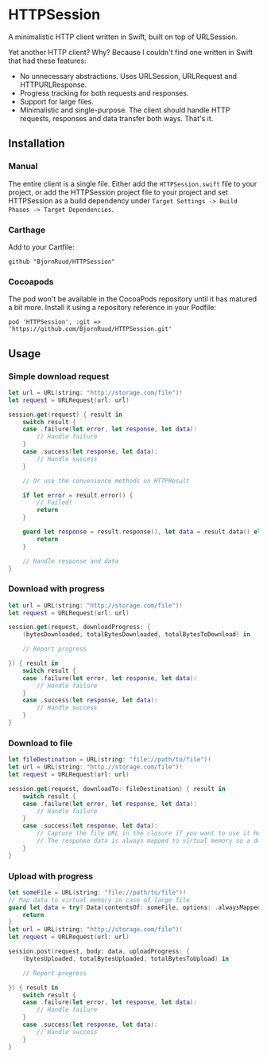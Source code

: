# HTTPSession

A minimalistic HTTP client written in Swift, built on top of URLSession.

Yet another HTTP client? Why? Because I couldn't find one written in Swift that had these features:

- No unnecessary abstractions. Uses URLSession, URLRequest and HTTPURLResponse.
- Progress tracking for both requests and responses.
- Support for large files.
- Minimalistic and single-purpose. The client should handle HTTP requests, responses and data transfer both ways. That's it.


## Installation

### Manual

The entire client is a single file. Either add the `HTTPSession.swift` file to your project, or add the HTTPSession project file to your project and set HTTPSession as a build dependency under `Target Settings -> Build Phases -> Target Dependencies`.

### Carthage

Add to your Cartfile:

```
github "BjornRuud/HTTPSession"
```

### Cocoapods

The pod won't be available in the CocoaPods repository until it has matured a bit more. Install it using a repository reference in your Podfile:

```
pod 'HTTPSession', :git => 'https://github.com/BjornRuud/HTTPSession.git'
```


## Usage

### Simple download request

```swift
let url = URL(string: "http://storage.com/file")!
let request = URLRequest(url: url)

session.get(request) { result in
    switch result {
    case .failure(let error, let response, let data):
        // Handle failure
    }
    case .success(let response, let data):
        // Handle success
    }

    // Or use the convenience methods on HTTPResult

    if let error = result.error() {
        // Failed!
        return
    }

    guard let response = result.response(), let data = result.data() else {
        return
    }

    // Handle response and data
}
```

### Download with progress

```swift
let url = URL(string: "http://storage.com/file")!
let request = URLRequest(url: url)

session.get(request, downloadProgress: {
    (bytesDownloaded, totalBytesDownloaded, totalBytesToDownload) in

    // Report progress

}) { result in
    switch result {
    case .failure(let error, let response, let data):
        // Handle failure
    }
    case .success(let response, let data):
        // Handle success
    }
}
```

### Download to file

```swift
let fileDestination = URL(string: "file://path/to/file")!
let url = URL(string: "http://storage.com/file")!
let request = URLRequest(url: url)

session.get(request, downloadTo: fileDestination) { result in
    switch result {
    case .failure(let error, let response, let data):
        // Handle failure
    }
    case .success(let response, let data):
        // Capture the file URL in the closure if you want to use it here.
        // The response data is always mapped to virtual memory so a data object is always returned.
    }
}
```

### Upload with progress

```swift
let someFile = URL(string: "file://path/to/file")!
// Map data to virtual memory in case of large file
guard let data = try? Data(contentsOf: someFile, options: .alwaysMapped) else {
    return
}
let url = URL(string: "http://storage.com/file")!
let request = URLRequest(url: url)

session.post(request, body: data, uploadProgress: {
    (bytesUploaded, totalBytesUploaded, totalBytesToUpload) in

    // Report progress

}) { result in
    switch result {
    case .failure(let error, let response, let data):
        // Handle failure
    }
    case .success(let response, let data):
        // Handle success
    }
}
```
